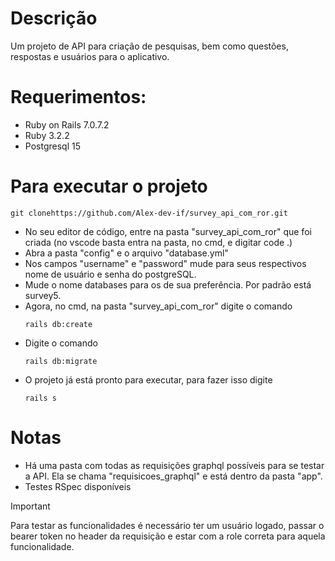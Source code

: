 # Descrição

Um projeto de API para criação de pesquisas, bem como questões, respostas e usuários para o aplicativo.

# Requerimentos:

* Ruby on Rails 7.0.7.2
* Ruby 3.2.2
* Postgresql 15

# Para executar o projeto

```
git clonehttps://github.com/Alex-dev-if/survey_api_com_ror.git
```
* No seu editor de código, entre na pasta "survey_api_com_ror" que foi criada (no vscode basta entra na pasta, no cmd, e digitar code .)
* Abra a pasta "config" e o arquivo "database.yml"
* Nos campos "username" e "password" mude para seus respectivos nome de usuário e senha do postgreSQL.
* Mude o nome databases para os de sua preferência. Por padrão está survey5.
* Agora, no cmd, na pasta "survey_api_com_ror" digite o comando 
  ```
  rails db:create
  ```
* Digite o comando 
  ```
  rails db:migrate
  ```
* O projeto já está pronto para executar, para fazer isso digite
  ```
  rails s
  ```

# Notas
* Há uma pasta com todas as requisições graphql possíveis para se testar a API. Ela se chama "requisicoes_graphql" e está dentro da pasta "app".
* Testes RSpec disponíveis
> [!IMPORTANT]
> Para testar as funcionalidades é necessário ter um usuário logado, passar o bearer token no header da requisição e estar com a role correta para aquela funcionalidade.

